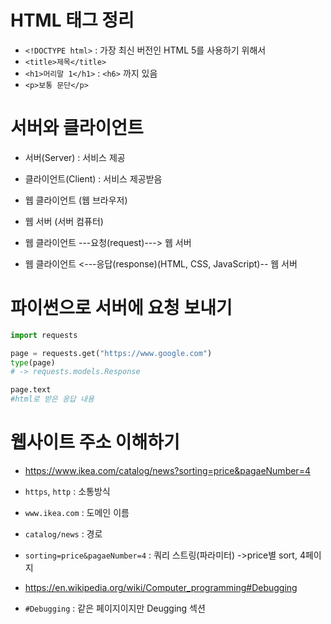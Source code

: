 # HTML 태그 정리
- `<!DOCTYPE html>` : 가장 최신 버전인 HTML 5를 사용하기 위해서
- `<title>제목</title>`
- `<h1>머리말 1</h1>` : `<h6>` 까지 있음
- `<p>보통 문단</p>`

# 서버와 클라이언트
- 서버(Server) : 서비스 제공
- 클라이언트(Client) : 서비스 제공받음

- 웹 클라이언트 (웹 브라우저)
- 웹 서버 (서버 컴퓨터)

- 웹 클라이언트 ---요청(request)---> 웹 서버
- 웹 클라이언트 <---응답(response)(HTML, CSS, JavaScript)-- 웹 서버

# 파이썬으로 서버에 요청 보내기
```python
import requests

page = requests.get("https://www.google.com")
type(page)
# -> requests.models.Response

page.text 
#html로 받은 응답 내용
```

# 웹사이트 주소 이해하기
- https://www.ikea.com/catalog/news?sorting=price&pagaeNumber=4
- `https`, `http` : 소통방식
- `www.ikea.com` : 도메인 이름
- `catalog/news` : 경로
- `sorting=price&pagaeNumber=4` : 쿼리 스트링(파라미터) ->price별 sort, 4페이지

- https://en.wikipedia.org/wiki/Computer_programming#Debugging
- `#Debugging` : 같은 페이지이지만 Deugging 섹션